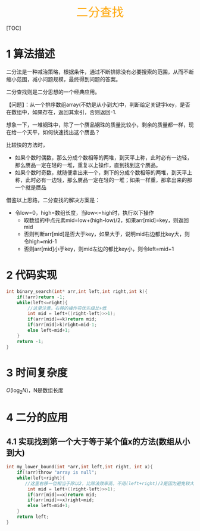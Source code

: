 <center><font color="#FFA500" size="6">二分查找</font></center>

[TOC]

# 1 算法描述

二分法是一种减治策略，根据条件，通过不断排除没有必要搜索的范围，从而不断缩小范围，减小问题规模，最终得到问题的答案。

二分查找则是二分思想的一个经典应用。

【问题】：从一个排序数组array(不妨是从小到大)中，判断给定关键字key，是否在数组中，如果存在，返回其索引，否则返回-1.

想象一下，一堆钢珠中，除了一个赝品钢珠的质量比较小，剩余的质量都一样，现在给一个天平，如何快速找出这个赝品？

比较快的方法时，

- 如果个数时偶数，那么分成个数相等的两堆，到天平上称，此时必有一边轻，那么赝品一定在轻的一堆，重复以上操作，直到找到这个赝品。
- 如果个数时奇数，就随便拿出来一个，剩下的分成个数相等的两堆，到天平上称，此时必有一边轻，那么赝品一定在轻的一堆；如果一样重，那拿出来的那一个就是赝品

借鉴以上思路，二分查找的解决方案是：

- 令low=0，high=数组长度，当low<=high时，执行以下操作
  - 取数组的中点元素mid=low+(high-low)/2，如果arr[mid]=key，则返回mid
  - 否则判断arr[mid]是否大于key，如果大于，说明mid右边都比key大，则令high=mid-1
  - 否则arr[mid]小于key，则mid左边的都比key小，则令left=mid+1

# 2 代码实现

```C
int binary_search(int* arr,int left,int right,int k){
    if(!arr)return -1;
    while(left<=right){
        //这里注意，右移的操作符优先级比+低
        int mid = left+((right-left)>>1);
        if(arr[mid]==k)return mid;
        if(arr[mid]>k)right=mid-1;
        else left=mid+1;
    }
    return -1;
}
```

# 3 时间复杂度

$O(\log_2N)$，N是数组长度

# 4 二分的应用

## 4.1 实现找到第一个大于等于某个值x的方法(数组从小到大)

```C
int my_lower_bound(int *arr,int left,int right, int x){
    if(!arr)throw "array is null";
    while(left<right){
       //这里右移一位相当于除以2，比除法效率高，不用(left+right)/2是因为避免较大的两个数加起来溢出
        int mid = left+((right-left)>>1);
        if(arr[mid]==x)return mid;
        if(arr[mid]>=x)right=mid;
        else left=mid+1;
    }
    return left;
}
```

